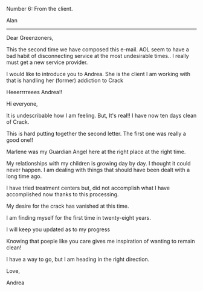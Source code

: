 
Number 6: From the client. 

Alan

---

Dear Greenzoners,

This the second time we have composed this e-mail.  AOL seem to have a bad
habit of disconnecting service at the most undesirable times..  I really
must get a new service provider. 

I would like to introduce you to Andrea.  She is the client I am working
with that is handling her (former) addiction to Crack

Heeerrrreees Andrea!! 

Hi everyone,

It is undescribable how I am feeling.  But, It's real!!  I have now ten
days clean of Crack. 

This is hard putting together the second letter.  The first one was really
a good one!! 

Marlene was my Guardian Angel here at the right place at the right time. 

My relationships with my children is growing day by day.  I thought it
could never happen.  I am dealing with things that should have been dealt
with a long time ago. 

I have tried treatment centers but, did not accomplish what I have
accomplished now thanks to this processing. 

My desire for the crack has vanished at this time. 

I am finding myself for the first time in twenty-eight years. 

I will keep you updated as to my progress

Knowing that poeple like you care gives me inspiration of wanting to
remain clean! 

I have a way to go, but I am heading in the right direction. 

Love,

Andrea
